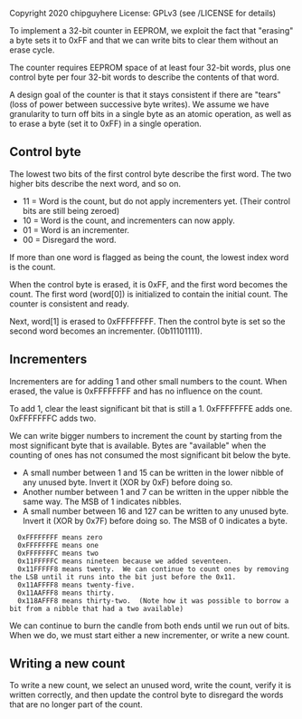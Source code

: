 Copyright 2020 chipguyhere
License: GPLv3 (see /LICENSE for details)

To implement a 32-bit counter in EEPROM, we exploit the fact that "erasing" a byte sets it to 0xFF and that we can write bits
to clear them without an erase cycle.

The counter requires EEPROM space of at least four 32-bit words, plus one control byte per four 32-bit words to describe
the contents of that word.

A design goal of the counter is that it stays consistent if there are "tears" (loss of power between successive byte writes).
We assume we have granularity to turn off bits in a single byte as an atomic operation,
as well as to erase a byte (set it to 0xFF) in a single operation.

## Control byte

The lowest two bits of the first control byte describe the first word.  The two higher bits describe the next word, and so on.

* 11 = Word is the count, but do not apply incrementers yet.  (Their control bits are still being zeroed)
* 10 = Word is the count, and incrementers can now apply.
* 01 = Word is an incrementer.
* 00 = Disregard the word.

If more than one word is flagged as being the count, the lowest index word is the count.

When the control byte is erased, it is 0xFF, and the first word becomes the count.  The first word (word[0]) is initialized to contain the
initial count.  The counter is consistent and ready.

Next, word[1] is erased to 0xFFFFFFFF.  Then the control byte is set so the second word becomes an incrementer.  (0b11101111).

## Incrementers

Incrementers are for adding 1 and other small numbers to the count.  When erased, the value is 0xFFFFFFFF and has no influence on the count.

To add 1, clear the least significant bit that is still a 1.  0xFFFFFFFE adds one.  0xFFFFFFFC adds two.

We can write bigger numbers to increment the count by starting from the most significant byte that is available.  Bytes are "available" when the counting of ones has not consumed the most significant bit below the byte.

* A small number between 1 and 15 can be written in the lower nibble of any unused byte.  Invert it (XOR by 0xF) before doing so.
* Another number between 1 and 7 can be written in the upper nibble the same way.  The MSB of 1 indicates nibbles.
* A small number between 16 and 127 can be written to any unused byte.  Invert it (XOR by 0x7F) before doing so.  The MSB of 0 indicates a byte.

```
  0xFFFFFFFF means zero
  0xFFFFFFFE means one
  0xFFFFFFFC means two
  0x11FFFFFC means nineteen because we added seventeen.
  0x11FFFFF8 means twenty.  We can continue to count ones by removing the LSB until it runs into the bit just before the 0x11.
  0x11AFFFF8 means twenty-five.
  0x11AAFFF8 means thirty.
  0x118AFFF8 means thirty-two.  (Note how it was possible to borrow a bit from a nibble that had a two available)
```

We can continue to burn the candle from both ends until we run out of bits.  When we do, we must start either a new incrementer, or write a new
count.

## Writing a new count

To write a new count, we select an unused word, write the count, verify it is written correctly, and then update the control byte to disregard
the words that are no longer part of the count.










